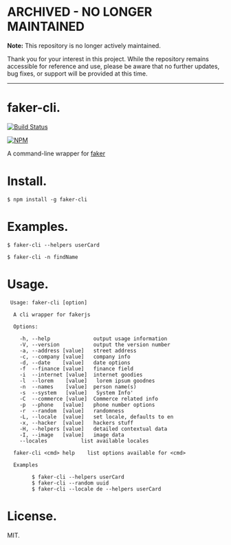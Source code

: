 

# ARCHIVED - NO LONGER MAINTAINED

**Note:** This repository is no longer actively maintained. 

Thank you for your interest in this project. While the repository remains accessible for reference and use, please be aware that no further updates, bug fixes, or support will be provided at this time.

---

# faker-cli.

[![Build Status](https://travis-ci.org/lestoni/faker-cli.svg?branch=master)](https://travis-ci.org/lestoni/faker-cli)

[![NPM](https://nodei.co/npm/faker-cli.png?downloads=true&stars=true)](https://nodei.co/npm/faker-cli/)

A command-line wrapper for [faker](https://github.com/marak/Faker.js)

# Install.

```
$ npm install -g faker-cli
```

# Examples.

```
$ faker-cli --helpers userCard

$ faker-cli -n findName
```

# Usage.

```
 Usage: faker-cli [option]

  A cli wrapper for fakerjs

  Options:

    -h, --help              output usage information
    -V, --version           output the version number
    -a, --address [value]   street address
    -c, --company [value]   company info
    -d, --date    [value]   date options
    -f  --finance [value]   finance field
    -i  --internet [value]  internet goodies
    -l  --lorem    [value]   lorem ipsum goodnes
    -n  --names    [value]  person name(s)
    -s  --system   [value]   System Info'
    -C  --commerce [value]  Commerce related info
    -p  --phone   [value]   phone number options
    -r  --random  [value]   randomness
    -L, --locale  [value]   set locale, defaults to en
    -x, --hacker  [value]   hackers stuff
    -H, --helpers [value]   detailed contextual data
    -I, --image   [value]   image data
    --locales           list available locales

  faker-cli <cmd> help    list options available for <cmd>

  Examples

        $ faker-cli --helpers userCard
        $ faker-cli --random uuid
        $ faker-cli --locale de --helpers userCard
```

# License.

MIT.
